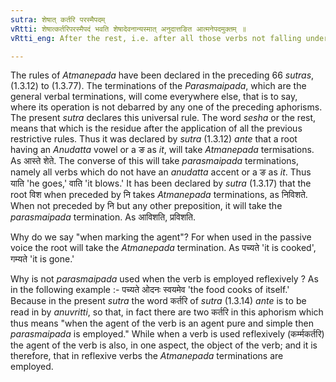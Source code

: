```yaml
---
sutra: शेषात् कर्तरि परस्मैपदम्
vRtti: शेषात्कर्तरिपरस्मैपदं भवति शेषादेवनान्यस्मात् अनुदात्तङित आत्मनेपदमुक्तम् ॥
vRtti_eng: After the rest, i.e. after all those verbs not falling under any one of the previous provisions, the terminations of the _parasmaipada_ are employed in marking the agent (i.e. in the active voice).

---
```

The rules of _Atmanepada_ have been declared in the preceding 66 _sutras_, (1.3.12) to (1.3.77). The terminations of the _Parasmaipada_, which are the general verbal terminations, will come everywhere else, that is to say, where its operation is not debarred by any one of the preceding aphorisms. The present _sutra_ declares this universal rule. The word _sesha_ or the rest, means that which is the residue after the application of all the previous restrictive rules. Thus it was declared by _sutra_ (1.3.12) _ante_ that a root having an _Anudatta_ vowel or a ङ as _it_, will take _Atmanepada_ termisations. As आस्ते शेते. The converse of this will take _parasmaipada_ terminations, namely all verbs which do not have an _anudatta_ accent or a ङ as _it_. Thus याति 'he goes,' वाति 'it blows.' It has been declared by _sutra_ (1.3.17) that the root विश when preceded by नि takes _Atmanepada_ terminations, as निविशते. When not preceded by नि but any other preposition, it will take the _parasmaipada_ termination. As आविशति, प्रविशति.

Why do we say "when marking the agent"? For when used in the passive voice the root will take the _Atmanepada_ termination. As पच्यते 'it is cooked', गम्यते 'it is gone.'

Why is not _parasmaipada_ used when the verb is employed reflexively ? As in the following example :- पच्यते ओदनः स्वयमेव 'the food cooks of itself.' Because in the present _sutra_ the word कर्तरि of _sutra_ (1.3.14) _ante_ is to be read in by _anuvritti_, so that, in fact there are two कर्तरि in this aphorism which thus means "when the agent of the verb is an agent pure and simple then _parasmaipada_ is employed." While when a verb is used reflexively (कर्म्मकर्तरि) the agent of the verb is also, in one aspect, the object of the verb; and it is therefore, that in reflexive verbs the _Atmanepada_ terminations are employed.